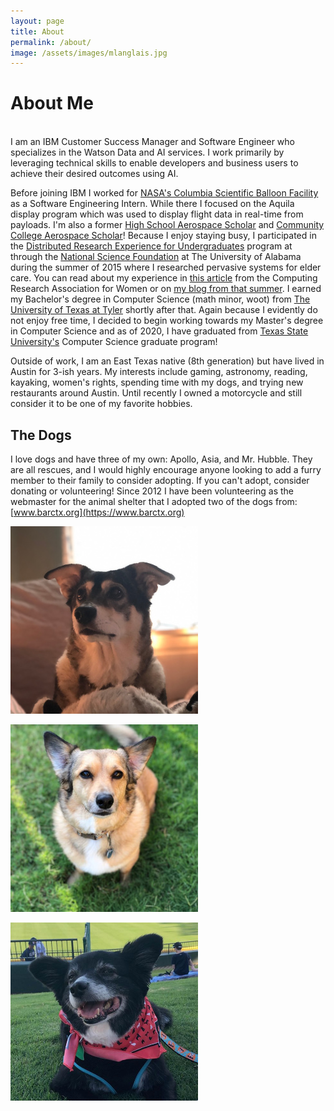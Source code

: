 ```yaml
---
layout: page
title: About
permalink: /about/
image: /assets/images/mlanglais.jpg
---
```


# About Me
<br />
I am an IBM Customer Success Manager and Software Engineer who specializes in the Watson Data and AI services. I work primarily by leveraging technical skills to enable developers and business users to achieve their desired outcomes using AI.

Before joining IBM I worked for [NASA's Columbia Scientific Balloon Facility](http://www.csbf.nasa.gov) as a Software Engineering Intern. While there I focused on the Aquila display program which was used to display flight data in real-time from payloads. I'm also a former [High School Aerospace Scholar](https://www.nasa.gov/centers/johnson/stem/High_School_Aerospace_Scholars.html) and [Community College Aerospace Scholar](https://www.nasa.gov/centers/johnson/stem/NASA_Community_College_Aerospace_Scholars.html)! Because I enjoy staying busy, I participated in the [Distributed Research Experience for Undergraduates](https://cra.org/cra-wp/dreu/) program at through the [National Science Foundation](http://www.nsf.gov) at The University of Alabama during the summer of 2015 where I researched pervasive systems for elder care. You can read about my experience in [this article](https://cra.org/profiles-women-computing-morgan-carroll/) from the Computing Research Association for Women or on [my blog from that summer](https://mcarroll15.weebly.com/). I earned my Bachelor's degree in Computer Science (math minor, woot) from [The University of Texas at Tyler](http://www.uttyler.edu) shortly after that. Again because I evidently do not enjoy free time, I decided to begin working towards my Master's degree in Computer Science and as of 2020, I have graduated from [Texas State University's](https://www.txstate.edu/) Computer Science graduate program!

Outside of work, I am an East Texas native (8th generation) but have lived in Austin for 3-ish years. My interests include gaming, astronomy, reading, kayaking, women's rights, spending time with my dogs, and trying new restaurants around Austin. Until recently I owned a motorcycle and still consider it to be one of my favorite hobbies.

## The Dogs

I love dogs and have three of my own: Apollo, Asia, and Mr. Hubble. They are all rescues, and I would highly encourage anyone looking to add a furry member to their family to consider adopting. If you can't adopt, consider donating or volunteering! Since 2012 I have been volunteering as the webmaster for the animal shelter that I adopted two of the dogs from: [www.barctx.org](https://www.barctx.org)

!["Apollo was born in 2009, and I adopted her when she was only 6 weeks old. She likes to follow me everywhere I go!"](/assets/images/dogs-apollo.jpg)

!["Mr. Hubble is the most sociable of the three. He even has his own Instagram account: @mrhubble He was born in 2012 and I adopted him in 2013 after he was found roaming the streets."](/assets/images/dogs-mrhubble.jpeg)

!["The newest edition, Asia! My husband and I adopted her in 2019, and as of 2020 she is 12 years young. She loves sleeping and snacking, as we all do."](/assets/images/dogs-asia.png)
